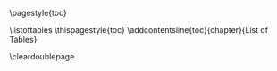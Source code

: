 \pagestyle{toc}

\listoftables
\thispagestyle{toc}
\addcontentsline{toc}{chapter}{List of Tables}


\cleardoublepage
